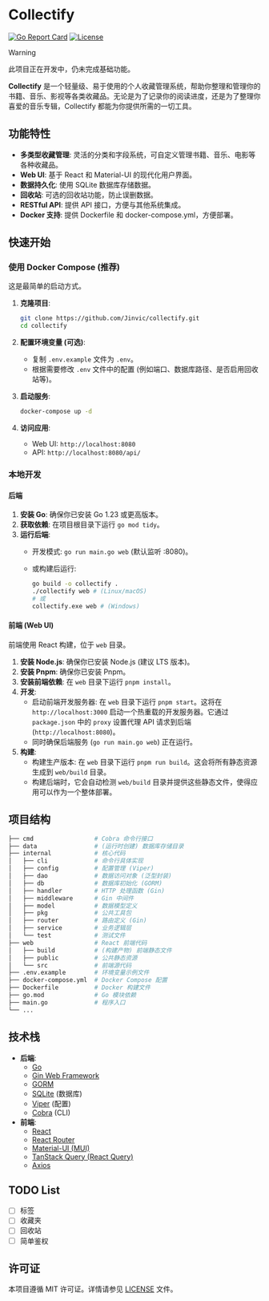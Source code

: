 # Collectify

[![Go Report Card](https://goreportcard.com/badge/github.com/Jinvic/collectify)](https://goreportcard.com/report/github.com/Jinvic/collectify)
[![License](https://img.shields.io/badge/License-MIT-blue.svg)](LICENSE)

> [!WARNING]
> 此项目正在开发中，仍未完成基础功能。

**Collectify** 是一个轻量级、易于使用的个人收藏管理系统，帮助你整理和管理你的书籍、音乐、影视等各类收藏品。无论是为了记录你的阅读进度，还是为了整理你喜爱的音乐专辑，Collectify 都能为你提供所需的一切工具。

## 功能特性

* **多类型收藏管理**: 灵活的分类和字段系统，可自定义管理书籍、音乐、电影等各种收藏品。
* **Web UI**: 基于 React 和 Material-UI 的现代化用户界面。
* **数据持久化**: 使用 SQLite 数据库存储数据。
* **回收站**: 可选的回收站功能，防止误删数据。
* **RESTful API**: 提供 API 接口，方便与其他系统集成。
* **Docker 支持**: 提供 Dockerfile 和 docker-compose.yml，方便部署。

## 快速开始

### 使用 Docker Compose (推荐)

这是最简单的启动方式。

1. **克隆项目**:

    ```bash
    git clone https://github.com/Jinvic/collectify.git
    cd collectify
    ```

2. **配置环境变量 (可选)**:
    * 复制 `.env.example` 文件为 `.env`。
    * 根据需要修改 `.env` 文件中的配置 (例如端口、数据库路径、是否启用回收站等)。
3. **启动服务**:

    ```bash
    docker-compose up -d
    ```

4. **访问应用**:
    * Web UI: `http://localhost:8080`
    * API: `http://localhost:8080/api/`

### 本地开发

#### 后端

1. **安装 Go**: 确保你已安装 Go 1.23 或更高版本。
2. **获取依赖**: 在项目根目录下运行 `go mod tidy`。
3. **运行后端**:
    * 开发模式: `go run main.go web` (默认监听 :8080)。
    * 或构建后运行:

        ```bash
        go build -o collectify .
        ./collectify web # (Linux/macOS)
        # 或
        collectify.exe web # (Windows)
        ```

#### 前端 (Web UI)

前端使用 React 构建，位于 `web` 目录。

1. **安装 Node.js**: 确保你已安装 Node.js (建议 LTS 版本)。
2. **安装 Pnpm**: 确保你已安装 Pnpm。
3. **安装前端依赖**: 在 `web` 目录下运行 `pnpm install`。
4. **开发**:
    * 启动前端开发服务器: 在 `web` 目录下运行 `pnpm start`。这将在 `http://localhost:3000` 启动一个热重载的开发服务器。它通过 `package.json` 中的 `proxy` 设置代理 API 请求到后端 (`http://localhost:8080`)。
    * 同时确保后端服务 (`go run main.go web`) 正在运行。
5. **构建**:
    * 构建生产版本: 在 `web` 目录下运行 `pnpm run build`。这会将所有静态资源生成到 `web/build` 目录。
    * 构建后端时，它会自动检测 `web/build` 目录并提供这些静态文件，使得应用可以作为一个整体部署。

## 项目结构

```bash
├── cmd                 # Cobra 命令行接口
├── data                # (运行时创建) 数据库存储目录
├── internal            # 核心代码
│   ├── cli             # 命令行具体实现
│   ├── config          # 配置管理 (Viper)
│   ├── dao             # 数据访问对象 (泛型封装)
│   ├── db              # 数据库初始化 (GORM)
│   ├── handler         # HTTP 处理函数 (Gin)
│   ├── middleware      # Gin 中间件
│   ├── model           # 数据模型定义
│   ├── pkg             # 公共工具包
│   ├── router          # 路由定义 (Gin)
│   ├── service         # 业务逻辑层
│   └── test            # 测试文件
├── web                 # React 前端代码
│   ├── build           # (构建产物) 前端静态文件
│   ├── public          # 公共静态资源
│   └── src             # 前端源代码
├── .env.example        # 环境变量示例文件
├── docker-compose.yml  # Docker Compose 配置
├── Dockerfile          # Docker 构建文件
├── go.mod              # Go 模块依赖
├── main.go             # 程序入口
└── ...
```

## 技术栈

* **后端**:
  * [Go](https://golang.org/)
  * [Gin Web Framework](https://github.com/gin-gonic/gin)
  * [GORM](https://gorm.io/)
  * [SQLite](https://www.sqlite.org/) (数据库)
  * [Viper](https://github.com/spf13/viper) (配置)
  * [Cobra](https://github.com/spf13/cobra) (CLI)
* **前端**:
  * [React](https://reactjs.org/)
  * [React Router](https://reactrouter.com/)
  * [Material-UI (MUI)](https://mui.com/)
  * [TanStack Query (React Query)](https://tanstack.com/query/)
  * [Axios](https://axios-http.com/)

## TODO List

* [ ] 标签
* [ ] 收藏夹
* [ ] 回收站
* [ ] 简单鉴权

## 许可证

本项目遵循 MIT 许可证。详情请参见 [LICENSE](LICENSE) 文件。
